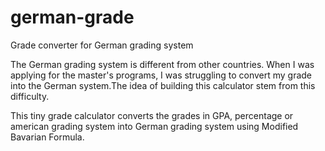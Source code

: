 # german-grade
Grade converter for German grading system

The German grading system is different from other countries. When I was applying for the master's programs, I was struggling to convert my grade into the German system.The idea of building this calculator stem from this difficulty.

This tiny grade calculator converts the grades in GPA, percentage or american grading system into German grading system using Modified Bavarian Formula.